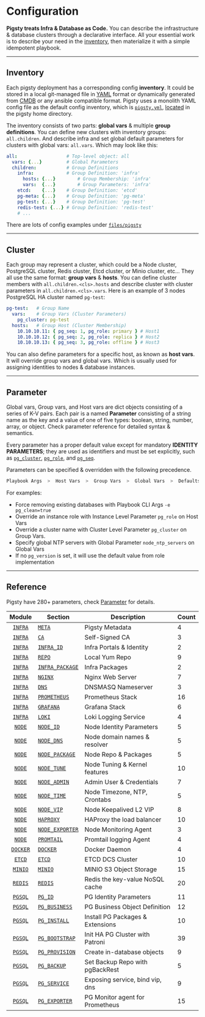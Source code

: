 # Configuration

**Pigsty treats Infra & Database as Code.** You can describe the infrastructure & database clusters through a declarative interface. All your essential work is to describe your need in the [inventory](#inventory), then materialize it with a simple idempotent playbook.

----------------

## Inventory

Each pigsty deployment has a corresponding config **inventory**. It could be stored in a local git-managed file in [YAML](https://docs.ansible.com/ansible/2.9/user_guide/playbooks_variables.html) format or dynamically generated from [CMDB](https://docs.ansible.com/ansible/2.9/user_guide/intro_dynamic_inventory.html) or any ansible compatible format. Pigsty uses a monolith YAML config file as the default config inventory, which is [`pigsty.yml`](https://github.com/Vonng/pigsty/blob/master/pigsty.yml),  [located](https://github.com/Vonng/pigsty/blob/master/ansible.cfg#L3) in the pigsty home directory.

The inventory consists of two parts: **global vars** & multiple **group definitions**. You can define new clusters with inventory groups: `all.children`. And describe infra and set global default parameters for clusters with global vars: `all.vars`. Which may look like this:

```yaml
all:                  # Top-level object: all
  vars: {...}         # Global Parameters
  children:           # Group Definitions
    infra:            # Group Definition: 'infra'
      hosts: {...}        # Group Membership: 'infra'
      vars:  {...}        # Group Parameters: 'infra'
    etcd:    {...}    # Group Definition: 'etcd'
    pg-meta: {...}    # Group Definition: 'pg-meta'
    pg-test: {...}    # Group Definition: 'pg-test'
    redis-test: {...} # Group Definition: 'redis-test'
    # ...
```

There are lots of config examples under [`files/pigsty`](https://github.com/Vonng/pigsty/blob/master/files/pigsty/README.md)


----------------

## Cluster

Each group may represent a cluster, which could be a Node cluster, PostgreSQL cluster, Redis cluster, Etcd cluster, or Minio cluster, etc... They all use the same format: **group vars** & **hosts**. You can define cluster members with `all.children.<cls>.hosts` and describe cluster with cluster parameters in `all.children.<cls>.vars`. Here is an example of 3 nodes PostgreSQL HA cluster named `pg-test`:

```yaml
pg-test:   # Group Name
  vars:    # Group Vars (Cluster Parameters)
    pg_cluster: pg-test
  hosts:   # Group Host (Cluster Membership)
    10.10.10.11: { pg_seq: 1, pg_role: primary } # Host1
    10.10.10.12: { pg_seq: 2, pg_role: replica } # Host2
    10.10.10.13: { pg_seq: 3, pg_role: offline } # Host3
```

You can also define parameters for a specific host, as known as **host vars**. It will override group vars and global vars. Which is usually used for assigning identities to nodes & database instances.



----------------

## Parameter

Global vars, Group vars, and Host vars are dict objects consisting of a series of K-V pairs. Each pair is a named **Parameter** consisting of a string name as the key and a value of one of five types:  boolean, string, number, array, or object. Check parameter reference for detailed syntax & semantics.

Every parameter has a proper default value except for mandatory **IDENTITY PARAMETERS**; they are used as identifiers and must be set explicitly, such as [`pg_cluster`](PARAM#pg_cluster), [`pg_role`](PARAM#pg_role), and [`pg_seq`](PARAM#pg_seq).

Parameters can be specified & overridden with the following precedence.

```bash
Playbook Args  >  Host Vars  >  Group Vars  >  Global Vars  >  Defaults
```

For examples:

* Force removing existing databases with Playbook CLI Args `-e pg_clean=true`
* Override an instance role with Instance Level Parameter `pg_role` on Host Vars
* Override a cluster name with Cluster Level Parameter `pg_cluster` on Group Vars.
* Specify global NTP servers with Global Parameter `node_ntp_servers` on Global Vars
* If no `pg_version` is set, it will use the default value from role implementation


----------------

## Reference

Pigsty have 280+ parameters, check [Parameter](PARAM) for details.

|          Module          | Section                                | Description                      | Count |
|:------------------------:|----------------------------------------|----------------------------------|-------|
|  [`INFRA`](PARAM#infra)  | [`META`](PARAM#meta)                   | Pigsty Metadata                  | 4     |
|  [`INFRA`](PARAM#infra)  | [`CA`](PARAM#ca)                       | Self-Signed CA                   | 3     |
|  [`INFRA`](PARAM#infra)  | [`INFRA_ID`](PARAM#infra_id)           | Infra Portals & Identity         | 2     |
|  [`INFRA`](PARAM#infra)  | [`REPO`](PARAM#repo)                   | Local Yum Repo                   | 9     |
|  [`INFRA`](PARAM#infra)  | [`INFRA_PACKAGE`](PARAM#infra_package) | Infra Packages                   | 2     |
|  [`INFRA`](PARAM#infra)  | [`NGINX`](PARAM#nginx)                 | Nginx Web Server                 | 7     |
|  [`INFRA`](PARAM#infra)  | [`DNS`](PARAM#dns)                     | DNSMASQ Nameserver               | 3     |
|  [`INFRA`](PARAM#infra)  | [`PROMETHEUS`](PARAM#prometheus)       | Prometheus Stack                 | 16    |
|  [`INFRA`](PARAM#infra)  | [`GRAFANA`](PARAM#grafana)             | Grafana Stack                    | 6     |
|  [`INFRA`](PARAM#infra)  | [`LOKI`](PARAM#loki)                   | Loki Logging Service             | 4     |
|   [`NODE`](PARAM#node)   | [`NODE_ID`](PARAM#node_id)             | Node Identity Parameters         | 5     |
|   [`NODE`](PARAM#node)   | [`NODE_DNS`](PARAM#node_dns)           | Node domain names & resolver     | 5     |
|   [`NODE`](PARAM#node)   | [`NODE_PACKAGE`](PARAM#node_package)   | Node Repo & Packages             | 5     |
|   [`NODE`](PARAM#node)   | [`NODE_TUNE`](PARAM#node_tune)         | Node Tuning & Kernel features    | 10    |
|   [`NODE`](PARAM#node)   | [`NODE_ADMIN`](PARAM#node_admin)       | Admin User & Credentials         | 7     |
|   [`NODE`](PARAM#node)   | [`NODE_TIME`](PARAM#node_time)         | Node Timezone, NTP, Crontabs     | 5     |
|   [`NODE`](PARAM#node)   | [`NODE_VIP`](PARAM#node_vip)           | Node Keepalived L2 VIP           | 8     |
|   [`NODE`](PARAM#node)   | [`HAPROXY`](PARAM#haproxy)             | HAProxy the load balancer        | 10    |
|   [`NODE`](PARAM#node)   | [`NODE_EXPORTER`](PARAM#node_exporter) | Node Monitoring Agent            | 3     |
|   [`NODE`](PARAM#node)   | [`PROMTAIL`](PARAM#promtail)           | Promtail logging Agent           | 4     |
| [`DOCKER`](PARAM#docker) | [`DOCKER`](PARAM#docker)               | Docker Daemon                    | 4     |
|   [`ETCD`](PARAM#etcd)   | [`ETCD`](PARAM#etcd)                   | ETCD DCS Cluster                 | 10    |
|  [`MINIO`](PARAM#minio)  | [`MINIO`](PARAM#minio)                 | MINIO S3 Object Storage          | 15    |
|  [`REDIS`](PARAM#redis)  | [`REDIS`](PARAM#redis)                 | Redis the key-value NoSQL cache  | 20    |
|  [`PGSQL`](PARAM#pgsql)  | [`PG_ID`](PARAM#pg_id)                 | PG Identity Parameters           | 11    |
|  [`PGSQL`](PARAM#pgsql)  | [`PG_BUSINESS`](PARAM#pg_business)     | PG Business Object Definition    | 12    |
|  [`PGSQL`](PARAM#pgsql)  | [`PG_INSTALL`](PARAM#pg_install)       | Install PG Packages & Extensions | 10    |
|  [`PGSQL`](PARAM#pgsql)  | [`PG_BOOTSTRAP`](PARAM#pg_bootstrap)   | Init HA PG Cluster with Patroni  | 39    |
|  [`PGSQL`](PARAM#pgsql)  | [`PG_PROVISION`](PARAM#pg_provision)   | Create in-database objects       | 9     |
|  [`PGSQL`](PARAM#pgsql)  | [`PG_BACKUP`](PARAM#pg_backup)         | Set Backup Repo with pgBackRest  | 5     |
|  [`PGSQL`](PARAM#pgsql)  | [`PG_SERVICE`](PARAM#pg_service)       | Exposing service, bind vip, dns  | 9     |
|  [`PGSQL`](PARAM#pgsql)  | [`PG_EXPORTER`](PARAM#pg_exporter)     | PG Monitor agent for Prometheus  | 15    |

